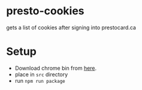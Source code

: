 # presto-cookies
gets a list of cookies after signing into prestocard.ca 

# Setup 

* Download chrome bin from [here](https://github.com/adieuadieu/serverless-chrome/releases).
* place in `src` directory
* run `npm run package`